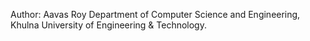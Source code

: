 Author: Aavas Roy
Department of Computer Science and Engineering,
Khulna University of Engineering & Technology.
